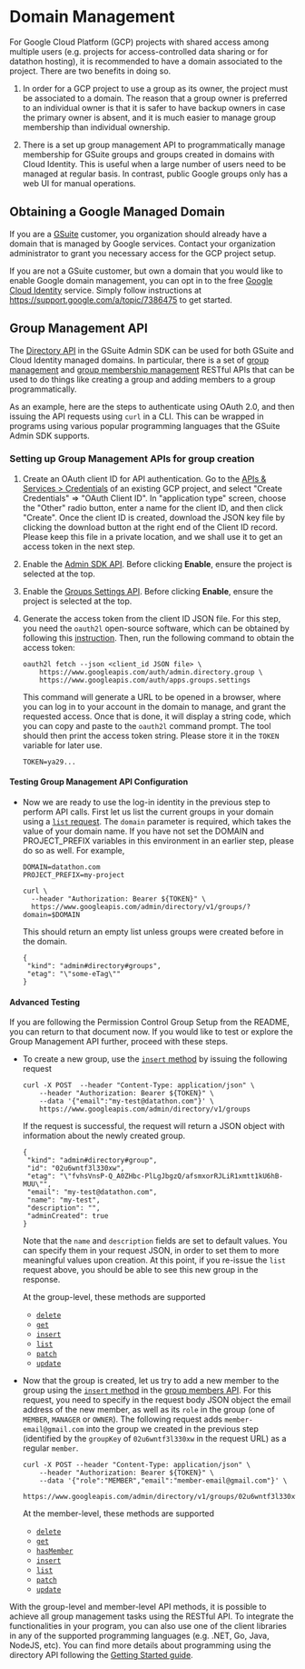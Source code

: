 # Domain Management

For Google Cloud Platform (GCP) projects with shared access among multiple users
(e.g. projects for access-controlled data sharing or for datathon hosting), it is
recommended to have a domain associated to the project. There are two benefits
in doing so.

1.  In order for a GCP project to use a group as its owner, the project must be
    associated to a domain. The reason that a group owner is preferred to an
    individual owner is that it is safer to have backup owners in case the
    primary owner is absent, and it is much easier to manage group membership
    than individual ownership.

1.  There is a set up group management API to programmatically manage membership
    for GSuite groups and groups created in domains with Cloud Identity. This is
    useful when a large number of users need to be managed at regular basis. In
    contrast, public Google groups only has a web UI for manual operations.

## Obtaining a Google Managed Domain

If you are a [GSuite](https://gsuite.google.com/) customer, you organization
should already have a domain that is managed by Google services. Contact your
organization administrator to grant you necessary access for the GCP project
setup.

If you are not a GSuite customer, but own a domain that you would like to enable
Google domain management, you can opt in to the free
[Google Cloud Identity](https://cloud.google.com/identity/) service. Simply
follow instructions at https://support.google.com/a/topic/7386475 to get
started.

## Group Management API

The [Directory API](https://developers.google.com/admin-sdk/directory/) in the
GSuite Admin SDK can be used for both GSuite and Cloud Identity managed domains.
In particular, there is a set of
[group management](https://developers.google.com/admin-sdk/directory/v1/guides/manage-groups)
and
[group membership management](https://developers.google.com/admin-sdk/directory/v1/guides/manage-group-members)
RESTful APIs that can be used to do things like creating a group and adding
members to a group programmatically.

As an example, here are the steps to authenticate using OAuth 2.0, and then
issuing the API requests using `curl` in a CLI. This can be wrapped in programs
using various popular programming languages that the GSuite Admin SDK supports.

### Setting up Group Management APIs for group creation
1.  Create an OAuth client ID for API authentication. Go to the
    [APIs & Services > Credentials](https://console.cloud.google.com/apis/credentials) of an
    existing GCP project, and select "Create Credentials" => "OAuth Client ID".
    In "application type" screen, choose the "Other" radio button, enter a name
    for the client ID, and then click "Create". Once the client ID is created,
    download the JSON key file by clicking the download button at the right end
    of the Client ID record. Please keep this file in a private location, and we
    shall use it to get an access token in the next step.

1.  Enable the [Admin SDK API](https://console.cloud.google.com/apis/library/admin.googleapis.com).
    Before clicking **Enable**, ensure the project is selected at the top.

1.  Enable the [Groups Settings API](https://console.cloud.google.com/apis/library/groupssettings.googleapis.com).
    Before clicking **Enable**, ensure the project is selected at the top.

1.  Generate the access token from the client ID JSON file. For this step, you
    need the `oauth2l` open-source software, which can be obtained by following
    this [instruction](https://github.com/google/oauth2l/blob/master/README.md).
    Then, run the following command to obtain the access token:

    ```shell
    oauth2l fetch --json <client_id JSON file> \
        https://www.googleapis.com/auth/admin.directory.group \
        https://www.googleapis.com/auth/apps.groups.settings
    ```

    This command will generate a URL to be opened in a browser, where you can
    log in to your account in the domain to manage, and grant the requested
    access. Once that is done, it will display a string code, which you can copy
    and paste to the `oauth2l` command prompt. The tool should then print the
    access token string. Please store it in the `TOKEN` variable for later use.

    ```shell
    TOKEN=ya29...
    ```
#### Testing Group Management API Configuration
*   Now we are ready to use the log-in identity in the previous step to perform
    API calls. First let us list the current groups in your domain using a
    [`list` request](https://developers.google.com/admin-sdk/directory/v1/reference/groups/list).
    The `domain` parameter is required, which takes the value of your domain
    name. If you have not set the DOMAIN and PROJECT_PREFIX variables in this
    environment in an earlier step, please do so as well. For example,

    ```shell
    DOMAIN=datathon.com
    PROJECT_PREFIX=my-project
    ```

    ```shell
    curl \
      --header "Authorization: Bearer ${TOKEN}" \
      https://www.googleapis.com/admin/directory/v1/groups/?domain=$DOMAIN
    ```

    This should return an empty list unless groups were created before in the
    domain.

    ```
    {
     "kind": "admin#directory#groups",
     "etag": "\"some-eTag\""
    }
    ```

#### Advanced Testing
If you are following the Permission Control Group Setup from the README, you
can return to that document now. If you would like to test or explore the Group 
Management API further, proceed with these steps.

*   To create a new group, use the
    [`insert` method](https://developers.google.com/admin-sdk/directory/v1/reference/groups/insert)
    by issuing the following request

    ```shell
    curl -X POST  --header "Content-Type: application/json" \
        --header "Authorization: Bearer ${TOKEN}" \
        --data '{"email":"my-test@datathon.com"}' \
        https://www.googleapis.com/admin/directory/v1/groups
    ```

    If the request is successful, the request will return a JSON object with
    information about the newly created group.

    ```
    {
     "kind": "admin#directory#group",
     "id": "02u6wntf3l330xw",
     "etag": "\"fvhsVnsP-Q_A0ZHbc-PlLgJbgzQ/afsmxorRJLiR1xmtt1kU6hB-MUU\"",
     "email": "my-test@datathon.com",
     "name": "my-test",
     "description": "",
     "adminCreated": true
    }
    ```

    Note that the `name` and `description` fields are set to default values. You
    can specify them in your request JSON, in order to set them to more
    meaningful values upon creation. At this point, if you re-issue the `list`
    request above, you should be able to see this new group in the response.

    At the group-level, these methods are supported

    *   [`delete`](https://developers.google.com/admin-sdk/directory/v1/reference/groups/delete)
    *   [`get`](https://developers.google.com/admin-sdk/directory/v1/reference/groups/get)
    *   [`insert`](https://developers.google.com/admin-sdk/directory/v1/reference/groups/insert)
    *   [`list`](https://developers.google.com/admin-sdk/directory/v1/reference/groups/list)
    *   [`patch`](https://developers.google.com/admin-sdk/directory/v1/reference/groups/patch)
    *   [`update`](https://developers.google.com/admin-sdk/directory/v1/reference/groups/update)

*   Now that the group is created, let us try to add a new member to the group
    using the
    [`insert` method](https://developers.google.com/admin-sdk/directory/v1/reference/members/list)
    in the
    [group members API](https://developers.google.com/admin-sdk/directory/v1/reference/members).
    For this request, you need to specify in the request body JSON object the
    email address of the new member, as well as its `role` in the group (one of
    `MEMBER`, `MANAGER` or `OWNER`). The following request adds
    `member-email@gmail.com` into the group we created in the previous step
    (identified by the `groupKey` of `02u6wntf3l330xw` in the request URL) as a
    regular `member`.

    ```shell
    curl -X POST --header "Content-Type: application/json" \
        --header "Authorization: Bearer ${TOKEN}" \
        --data '{"role":"MEMBER","email":"member-email@gmail.com"}' \
        https://www.googleapis.com/admin/directory/v1/groups/02u6wntf3l330xw/members
    ```

    At the member-level, these methods are supported

    *   [`delete`](https://developers.google.com/admin-sdk/directory/v1/reference/members/delete)
    *   [`get`](https://developers.google.com/admin-sdk/directory/v1/reference/members/get)
    *   [`hasMember`](https://developers.google.com/admin-sdk/directory/v1/reference/members/delete)
    *   [`insert`](https://developers.google.com/admin-sdk/directory/v1/reference/members/insert)
    *   [`list`](https://developers.google.com/admin-sdk/directory/v1/reference/members/list)
    *   [`patch`](https://developers.google.com/admin-sdk/directory/v1/reference/members/patch)
    *   [`update`](https://developers.google.com/admin-sdk/directory/v1/reference/members/update)

With the group-level and member-level API methods, it is possible to achieve all
group management tasks using the RESTful API. To integrate the functionalities
in your program, you can also use one of the client libraries in any of the
supported programming languages (e.g. .NET, Go, Java, NodeJS, etc). You can find
more details about programming using the directory API following the
[Getting Started guide](https://developers.google.com/admin-sdk/directory/v1/get-start/getting-started).
